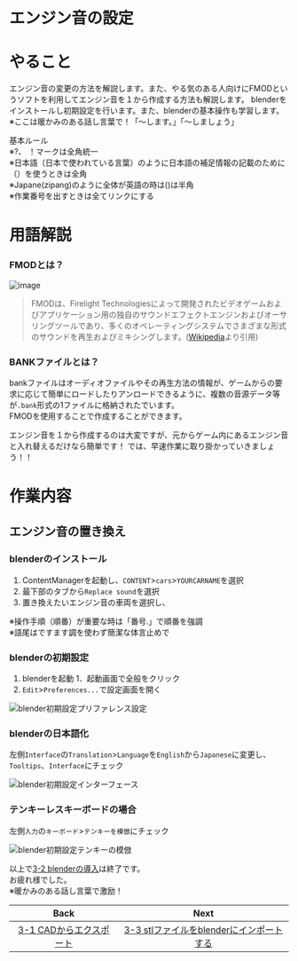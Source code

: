 # **エンジン音の設定**   
# やること
エンジン音の変更の方法を解説します。また、やる気のある人向けにFMODというソフトを利用してエンジン音を１から作成する方法も解説します。
blenderをインストールし初期設定を行います。また、blenderの基本操作も学習します。  
※ここは暖かみのある話し言葉で！「～します。」「～しましょう」

基本ルール  
※?、 ！マークは全角統一  
※日本語（日本で使われている言葉）のように日本語の補足情報の記載のために（）を使うときは全角  
※Japane(zipang)のように全体が英語の時は()は半角  
※作業番号を出すときは全てリンクにする


# 用語解説
### FMODとは？
![image](https://user-images.githubusercontent.com/81402033/124531183-f424dc00-de48-11eb-9dea-cf85d2acedae.png)


>FMODは、Firelight Technologiesによって開発されたビデオゲームおよびアプリケーション用の独自のサウンドエフェクトエンジンおよびオーサリングツールであり、多くのオペレーティングシステムでさまざまな形式のサウンドを再生およびミキシングします。([Wikipedia](https://en.wikipedia.org/wiki/FMOD)より引用)  

### BANKファイルとは？

bankファイルはオーディオファイルやその再生方法の情報が、ゲームからの要求に応じて簡単にロードしたりアンロードできるように、複数の音源データ等が`.bank`形式の1ファイルに格納されたでいます。  
FMODを使用することで作成することができます。

エンジン音を１から作成するのは大変ですが、元からゲーム内にあるエンジン音と入れ替えるだけなら簡単です！
では、早速作業に取り掛かっていきましょう！！  


# 作業内容
## エンジン音の置き換え
### blenderのインストール
1. ContentManagerを起動し、`CONTENT`>`cars`>`YOURCARNAME`を選択
2. 最下部のタブから`Replace sound`を選択
3. 置き換えたいエンジン音の車両を選択し、


※操作手順（順番）が重要な時は「番号.」で順番を強調  
※語尾はですます調を使わず簡潔な体言止めで

### blenderの初期設定
1. blenderを起動
1．起動画面で全般をクリック
1. `Edit`>`Preferences...`で設定画面を開く  

![blender初期設定プリファレンス設定](https://user-images.githubusercontent.com/81402033/122319035-fdfaa400-cf5a-11eb-98be-c5cfc1147b04.jpg)


### blenderの日本語化
左側`Interface`の`Translation`>`Language`を`English`から`Japanese`に変更し、`Tooltips`、`Interface`にチェック  

![blender初期設定インターフェース](https://user-images.githubusercontent.com/81402033/122317825-179aec00-cf59-11eb-8c54-e2ae96fb2cbc.jpg)


### テンキーレスキーボードの場合
左側`入力`の`キーボード`>`テンキーを模倣`にチェック  

![blender初期設定テンキーの模倣](https://user-images.githubusercontent.com/81402033/122317986-58930080-cf59-11eb-8e20-ce2273c0f258.jpg)



以上で[3-2 blenderの導入](https://github.com/JSAE-ARCHIVES/MOD-Tutorial/blob/main/3%E7%AB%A0%203D%E3%83%A2%E3%83%87%E3%83%AB%E3%81%AE%E4%BD%9C%E6%88%90/3-2%203D%E3%83%A2%E3%83%87%E3%83%AA%E3%83%B3%E3%82%B0%E3%82%BD%E3%83%95%E3%83%88(blender)%E3%81%AE%E5%B0%8E%E5%85%A5.md)は終了です。  
お疲れ様でした。  
※暖かみのある話し言葉で激励！

| Back | Next |
|:---:|:---:|
| [3-1 CADからエクスポート](https://github.com/JSAE-ARCHIVES/MOD-Tutorial/blob/main/3%E7%AB%A0%203D%E3%83%A2%E3%83%87%E3%83%AB%E3%81%AE%E4%BD%9C%E6%88%90/3-1%20CAD%E3%81%8B%E3%82%89%E3%82%A8%E3%82%AF%E3%82%B9%E3%83%9D%E3%83%BC%E3%83%88.md) | [3-3 stlファイルをblenderにインポートする](https://github.com/JSAE-ARCHIVES/MOD-Tutorial/blob/main/3%E7%AB%A0%203D%E3%83%A2%E3%83%87%E3%83%AB%E3%81%AE%E4%BD%9C%E6%88%90/3-3%20stl%E3%83%95%E3%82%A1%E3%82%A4%E3%83%AB%E3%82%92blender%E3%81%AB%E3%82%A4%E3%83%B3%E3%83%9D%E3%83%BC%E3%83%88%E3%81%99%E3%82%8B.md) |


